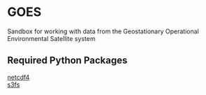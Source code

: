 # GOES
Sandbox for working with data from the Geostationary Operational Environmental Satellite system

## Required Python Packages
[netcdf4](https://unidata.github.io/netcdf4-python/netCDF4/index.html)  
[s3fs](https://s3fs.readthedocs.io/en/latest/)
